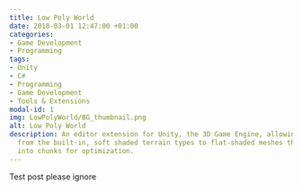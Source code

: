 ```yaml
---
title: Low Poly World
date: 2018-03-01 12:47:00 +01:00
categories:
- Game Development
- Programming
tags:
- Unity
- C#
- Programming
- Game Development
- Tools & Extensions
modal-id: 1
img: LowPolyWorld/BG_thumbnail.png
alt: Low Poly World
description: An editor extension for Unity, the 3D Game Engine, allowing fast conversion
  from the built-in, soft shaded terrain types to flat-shaded meshes that are divided
  into chunks for optimization.
---
```


Test post please ignore